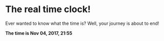 # The real time clock!

Ever wanted to know what the time is? Well, your journey is about to end!

**The time is Nov 04, 2017, 21:55**